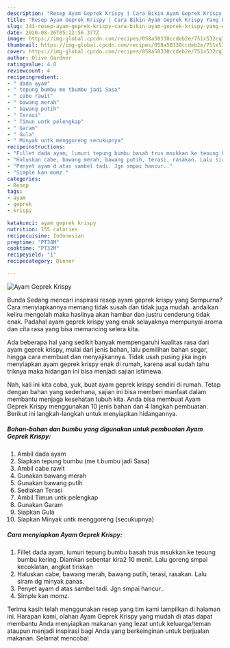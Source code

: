 ```yaml
---
description: "Resep Ayam Geprek Krispy | Cara Bikin Ayam Geprek Krispy Yang Enak Dan Mudah"
title: "Resep Ayam Geprek Krispy | Cara Bikin Ayam Geprek Krispy Yang Enak Dan Mudah"
slug: 341-resep-ayam-geprek-krispy-cara-bikin-ayam-geprek-krispy-yang-enak-dan-mudah
date: 2020-08-26T05:22:56.377Z
image: https://img-global.cpcdn.com/recipes/058a50330ccdeb2e/751x532cq70/ayam-geprek-krispy-foto-resep-utama.jpg
thumbnail: https://img-global.cpcdn.com/recipes/058a50330ccdeb2e/751x532cq70/ayam-geprek-krispy-foto-resep-utama.jpg
cover: https://img-global.cpcdn.com/recipes/058a50330ccdeb2e/751x532cq70/ayam-geprek-krispy-foto-resep-utama.jpg
author: Olive Gardner
ratingvalue: 4.8
reviewcount: 4
recipeingredient:
- " dada ayam"
- " tepung bumbu me tbumbu jadi Sasa"
- " cabe rawit"
- " bawang merah"
- " bawang putih"
- " Terasi"
- " Timun untk pelengkap"
- " Garam"
- " Gula"
- " Minyak untk menggoreng secukupnya"
recipeinstructions:
- "Fillet dada ayam, lumuri tepung bumbu basah trus msukkan ke teoung bumbu kering. Diamkan sebentar kira2 10 menit. Lalu goreng smpai kecoklatan, angkat tiriskan"
- "Haluskan cabe, bawang merah, bawang putih, terasi, rasakan. Lalu siram dg minyak panas."
- "Penyet ayam d atas sambel tadi. Jgn smpai hancur.."
- "Simple kan momz."
categories:
- Resep
tags:
- ayam
- geprek
- krispy

katakunci: ayam geprek krispy 
nutrition: 155 calories
recipecuisine: Indonesian
preptime: "PT38M"
cooktime: "PT32M"
recipeyield: "1"
recipecategory: Dinner

---
```



![Ayam Geprek Krispy](https://img-global.cpcdn.com/recipes/058a50330ccdeb2e/751x532cq70/ayam-geprek-krispy-foto-resep-utama.jpg)

Bunda Sedang mencari inspirasi resep ayam geprek krispy yang Sempurna? Cara menyiapkannya memang tidak susah dan tidak juga mudah. andaikan keliru mengolah maka hasilnya akan hambar dan justru cenderung tidak enak. Padahal ayam geprek krispy yang enak selayaknya mempunyai aroma dan cita rasa yang bisa memancing selera kita.

Ada beberapa hal yang sedikit banyak mempengaruhi kualitas rasa dari ayam geprek krispy, mulai dari jenis bahan, lalu pemilihan bahan segar, hingga cara membuat dan menyajikannya. Tidak usah pusing jika ingin menyiapkan ayam geprek krispy enak di rumah, karena asal sudah tahu triknya maka hidangan ini bisa menjadi sajian istimewa.




Nah, kali ini kita coba, yuk, buat ayam geprek krispy sendiri di rumah. Tetap dengan bahan yang sederhana, sajian ini bisa memberi manfaat dalam membantu menjaga kesehatan tubuh kita. Anda bisa membuat Ayam Geprek Krispy menggunakan 10 jenis bahan dan 4 langkah pembuatan. Berikut ini langkah-langkah untuk menyiapkan hidangannya.

<!--inarticleads1-->

##### Bahan-bahan dan bumbu yang digunakan untuk pembuatan Ayam Geprek Krispy:

1. Ambil  dada ayam
1. Siapkan  tepung bumbu (me t.bumbu jadi Sasa)
1. Ambil  cabe rawit
1. Gunakan  bawang merah
1. Gunakan  bawang putih
1. Sediakan  Terasi
1. Ambil  Timun untk pelengkap
1. Gunakan  Garam
1. Siapkan  Gula
1. Siapkan  Minyak untk menggoreng (secukupnya)




<!--inarticleads2-->

##### Cara menyiapkan Ayam Geprek Krispy:

1. Fillet dada ayam, lumuri tepung bumbu basah trus msukkan ke teoung bumbu kering. Diamkan sebentar kira2 10 menit. Lalu goreng smpai kecoklatan, angkat tiriskan
1. Haluskan cabe, bawang merah, bawang putih, terasi, rasakan. Lalu siram dg minyak panas.
1. Penyet ayam d atas sambel tadi. Jgn smpai hancur..
1. Simple kan momz.




Terima kasih telah menggunakan resep yang tim kami tampilkan di halaman ini. Harapan kami, olahan Ayam Geprek Krispy yang mudah di atas dapat membantu Anda menyiapkan makanan yang lezat untuk keluarga/teman ataupun menjadi inspirasi bagi Anda yang berkeinginan untuk berjualan makanan. Selamat mencoba!
